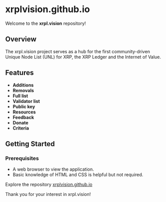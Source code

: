 # xrplvision.github.io

Welcome to the **xrpl.vision** repository!

## Overview

The xrpl.vision project serves as a hub for the first community-driven Unique Node List (UNL) for XRP, the XRP Ledger and the Internet of Value.

## Features

- **Additions**
- **Removals**
- **Full list**
- **Validator list**
- **Public key**
- **Resources**
- **Feedback**
- **Donate**
- **Criteria**

## Getting Started

### Prerequisites

- A web browser to view the application.
- Basic knowledge of HTML and CSS is helpful but not required.

Explore the repository [xrplvision.github.io](https://github.com/xrplvision/xrplvision.github.io)

Thank you for your interest in xrpl.vision!

